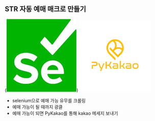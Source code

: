 ## STR 자동 예매 매크로 만들기
(![selenium_icon](selenium_icon.png))
![PyKakao icon](PyKakao_icon.png)

- selenium으로 예매 가능 유무를 크롤링
- 예매 가능이 될 때까지 광클
- 예매 가능이 되면 PyKakao를 통해 kakao 메세지 보내기